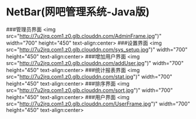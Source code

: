 # NetBar(网吧管理系统-Java版)
###管理员界面
<img src="http://7u2jrq.com1.z0.glb.clouddn.com/AdminFrame.jpg")" width="700" height="450" text-align:center> 
###设置界面
<img src="http://7u2jrq.com1.z0.glb.clouddn.com/sys_setup.jpg")" width="700" height="450" text-align:center> 
###增加用户界面
<img src="http://7u2jrq.com1.z0.glb.clouddn.com/addUser.jpg")" width="700" height="450" text-align:center> 
###统计报表界面
<img src="http://7u2jrq.com1.z0.glb.clouddn.com/stat.jpg")" width="700" height="450" text-align:center> 
###排序界面
<img src="http://7u2jrq.com1.z0.glb.clouddn.com/sort.jpg")" width="700" height="450" text-align:center> 
###用户界面
<img src="http://7u2jrq.com1.z0.glb.clouddn.com/UserFrame.jpg")" width="700" height="450" text-align:center> 
